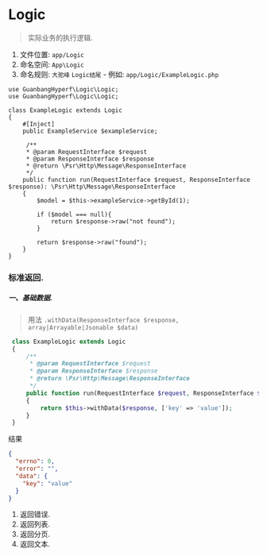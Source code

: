 # Logic

> 实际业务的执行逻辑.

1. 文件位置: `app/Logic`
2. 命名空间: `App\Logic`
3. 命名规则: `大驼峰` `Logic结尾` - 例如: `app/Logic/ExampleLogic.php`

```
use GuanbangHyperf\Logic\Logic;
use GuanbangHyperf\Logic\Logic;

class ExampleLogic extends Logic
{
    #[Inject]
    public ExampleService $exampleService;

     /**
     * @param RequestInterface $request
     * @param ResponseInterface $response
     * @return \Psr\Http\Message\ResponseInterface
     */
    public function run(RequestInterface $request, ResponseInterface $response): \Psr\Http\Message\ResponseInterface
    {
        $model = $this->exampleService->getById(1);
        
        if ($model === null){
            return $response->raw("not found");
        }
    
        return $response->raw("found");
    }
}
```

### 标准返回.

##### 一、基础数据.

> 用法 `.withData(ResponseInterface $response, array|Arrayable|Jsonable $data)`

```php
 class ExampleLogic extends Logic
 {
     /**
      * @param RequestInterface $request
      * @param ResponseInterface $response
      * @return \Psr\Http\Message\ResponseInterface
      */
     public function run(RequestInterface $request, ResponseInterface $response): \Psr\Http\Message\ResponseInterface
     {
         return $this->withData($response, ['key' => 'value']);
     }
 }
 ```

结果

```json
{
  "errno": 0,
  "error": "",
  "data": {
    "key": "value"
  }
}
```

1. 返回错误.
1. 返回列表.
1. 返回分页.
1. 返回文本.
